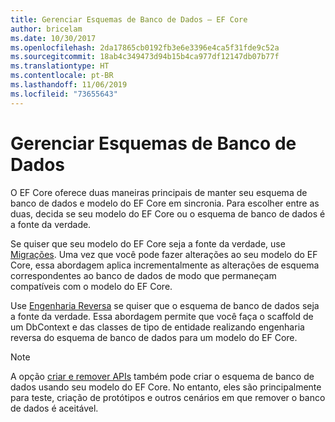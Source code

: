 ```yaml
---
title: Gerenciar Esquemas de Banco de Dados – EF Core
author: bricelam
ms.date: 10/30/2017
ms.openlocfilehash: 2da17865cb0192fb3e6e3396e4ca5f31fde9c52a
ms.sourcegitcommit: 18ab4c349473d94b15b4ca977df12147db07b77f
ms.translationtype: HT
ms.contentlocale: pt-BR
ms.lasthandoff: 11/06/2019
ms.locfileid: "73655643"
---
```

# <a name="managing-database-schemas"></a>Gerenciar Esquemas de Banco de Dados

O EF Core oferece duas maneiras principais de manter seu esquema de banco de dados e modelo do EF Core em sincronia. Para escolher entre as duas, decida se seu modelo do EF Core ou o esquema de banco de dados é a fonte da verdade.

Se quiser que seu modelo do EF Core seja a fonte da verdade, use [Migrações][1]. Uma vez que você pode fazer alterações ao seu modelo do EF Core, essa abordagem aplica incrementalmente as alterações de esquema correspondentes ao banco de dados de modo que permaneçam compatíveis com o modelo do EF Core.

Use [Engenharia Reversa][2] se quiser que o esquema de banco de dados seja a fonte da verdade. Essa abordagem permite que você faça o scaffold de um DbContext e das classes de tipo de entidade realizando engenharia reversa do esquema de banco de dados para um modelo do EF Core.

> [!NOTE]
> A opção [criar e remover APIs][3] também pode criar o esquema de banco de dados usando seu modelo do EF Core. No entanto, eles são principalmente para teste, criação de protótipos e outros cenários em que remover o banco de dados é aceitável.


  [1]: migrations/index.md
  [2]: scaffolding.md
  [3]: ensure-created.md
